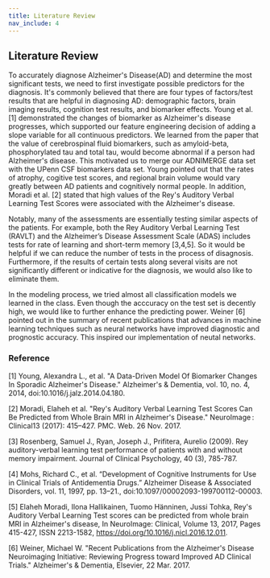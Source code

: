 ```yaml
---
title: Literature Review
nav_include: 4
---
```


## Literature Review

To accurately diagnose Alzheimer's Disease(AD) and determine the most significant tests, we need to first investigate possible predictors for the diagnosis. It's commonly believed that there are four types of factors/test results that are helpful in diagnosing AD: demographic factors, brain imaging results, cognition test results, and biomarker effects. Young et al. [1] demonstrated the changes of biomarker as Alzheimer's disease progresses, which supported our feature engineering decision of adding a slope variable for all continuous predictors. We learned from the paper that the value of cerebrospinal fluid biomarkers, such as amyloid-beta, phosphorylated tau and total tau, would become abnormal if a person had Alzheimer's disease. This motivated us to merge our ADNIMERGE data set with the UPenn CSF biomarkers data set. Young pointed out that the rates of atrophy, cogitive test scores, and regional brain volume would vary greatly between AD patients and cognitively normal people. In addition, Moradi et al. [2] stated that high values of the Rey's Auditory Verbal Learning Test Scores were associated with the Alzheimer's disease. 

Notably, many of the assessments are essentially testing similar aspects of the patients. For example, both the Rey Auditory Verbal Learning Test (RAVLT) and the Alzheimer’s Disease Assessment Scale (ADAS) includes tests for rate of learning and short-term memory [3,4,5]. So it would be helpful if we can reduce the number of tests in the process of disagnosis. Furthermore, if the results of certain tests along several visits are not significantly different or indicative for the diagnosis, we would also like to eliminate them.

In the modeling process, we tried almost all classification models we learned in the class. Even though the acccuracy on the test set is decently high, we would like to further enhance the predicting power. Weiner [6] pointed out in the summary of recent publications that advances in machine learning techniques such as neural networks have improved diagnostic and prognostic accuracy. This inspired our implementation of neutal networks.


### Reference
[1] Young, Alexandra L., et al. "A Data-Driven Model Of Biomarker Changes In Sporadic Alzheimer's Disease." Alzheimer's & Dementia, vol. 10, no. 4, 2014, doi:10.1016/j.jalz.2014.04.180.

[2] Moradi, Elaheh et al. "Rey's Auditory Verbal Learning Test Scores Can Be Predicted from Whole Brain MRI in Alzheimer's Disease." NeuroImage : Clinical13 (2017): 415–427. PMC. Web. 26 Nov. 2017.

[3] Rosenberg, Samuel J., Ryan, Joseph J., Prifitera, Aurelio (2009). Rey auditory-verbal learning test performance of patients with and without memory impairment. Journal of Clinical Psychology, 40 (3), 785-787.

[4] Mohs, Richard C., et al. “Development of Cognitive Instruments for Use in Clinical Trials of Antidementia Drugs.” Alzheimer Disease & Associated Disorders, vol. 11, 1997, pp. 13–21., doi:10.1097/00002093-199700112-00003.

[5] Elaheh Moradi, Ilona Hallikainen, Tuomo Hänninen, Jussi Tohka, Rey's Auditory Verbal Learning Test scores can be predicted from whole brain MRI in Alzheimer's disease, In NeuroImage: Clinical, Volume 13, 2017, Pages 415-427, ISSN 2213-1582, https://doi.org/10.1016/j.nicl.2016.12.011.

[6] Weiner, Michael W. "Recent Publications from the Alzheimer's 
Disease Neuroimaging Initiative: Reviewing Progress toward Improved AD Clinical Trials." Alzheimer's & Dementia, Elsevier, 22 Mar. 2017.

